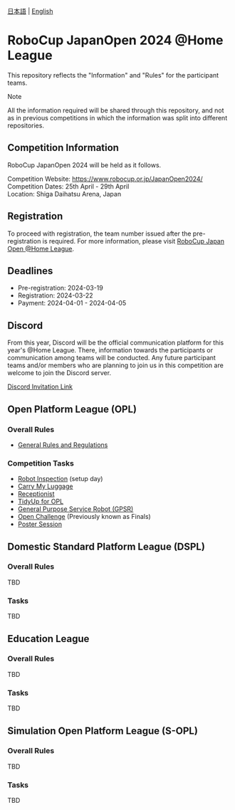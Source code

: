 [日本語](README.md) | [English](README_en.md)

# RoboCup JapanOpen 2024 @Home League

This repository reflects the "Information" and "Rules" for the participant teams.

> [!NOTE]  
> All the information required will be shared through this repository, 
and not as in previous competitions in which the information was split into different repositories.


## Competition Information

RoboCup JapanOpen 2024 will be held as it follows.
  
Competition Website: https://www.robocup.or.jp/JapanOpen2024/  
Competition Dates: 25th April - 29th April  
Location: Shiga Daihatsu Arena, Japan  

## Registration
To proceed with registration, the team number issued after the pre-registration is required. For more information, please visit [RoboCup Japan Open @Home League](https://sites.google.com/site/robocuphomejapan/japanopen2024).

## Deadlines
- Pre-registration: 2024-03-19
- Registration: 2024-03-22
- Payment: 2024-04-01 - 2024-04-05


## Discord

From this year, Discord will be the official communication platform for this year's @Home League.
There, information towards the participants or communication among teams will be conducted.
Any future participant teams and/or members who are planning to join us in this competition are welcome to join the Discord server.

[Discord Invitation Link](https://discord.gg/8gJYJqUVZA)


## Open Platform League (OPL)

### Overall Rules

- [General Rules and Regulations](rules/OPL/gr_en.md)

### Competition Tasks

- [Robot Inspection](rules/OPL/ri_en.md) (setup day)
- [Carry My Luggage](rules/OPL/cml_en.md)
- [Receptionist](rules/OPL/rc_en.md)
- [TidyUp for OPL](rules/OPL/tu_en.md)
- [General Purpose Service Robot (GPSR)](rules/OPL/gpsr_en.md)
- [Open Challenge](rules/OPL/oc_en.md) (Previously known as Finals)
- [Poster Session](rules/OPL/ps_en.md)


## Domestic Standard Platform League (DSPL)

### Overall Rules
TBD

### Tasks
TBD


## Education League

### Overall Rules
TBD

### Tasks
TBD


## Simulation Open Platform League (S-OPL)

### Overall Rules
TBD

### Tasks
TBD
